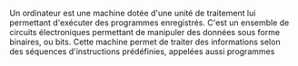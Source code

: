 Un ordinateur est une machine dotée d'une unité de traitement lui permettant d'exécuter des programmes enregistrés. C'est un ensemble de circuits électroniques permettant de manipuler des données sous forme binaires, ou bits. Cette machine permet de traiter des informations selon des séquences d'instructions prédéfinies, appelées aussi programmes